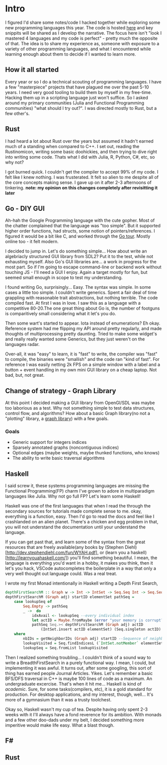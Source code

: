 # Intro
I figured I'd share some notes/code I hacked together while exploring some new programming languages this year. The code is hosted [here](https://github.com/caseykneale/PickingALanguage2020/tree/main/fieldnotes/learning_new_things) and key snippits will be shared as I develop the narrative. The focus here isn't "look I mastered 4 languages and my code is perfect" - pretty much the opposite of that. The idea is to share my experience as, someone with exposure to a variety of other programming languages, and what I encountered while learning enough about them to decide if I wanted to learn more.

## How it all started
Every year or so I do a technical scouting of programming languages. I have a few "masterpiece" projects that have plagued me over the past 5-10 years. I need very good tooling to build them by myself in my free-time. Hacking them up in a scripting language just won't suffice. So I asked around my primary communities (Julia and Functional Programming communities) "what should I try out?". I was directed mostly to Rust, but a few other's.

## Rust
I had heard a lot about Rust over the years but assumed it hadn't earned much of a standing when compared to C++. I set out, reading the Rustinomicon, writing some basic doohickies, and then trying to dive right into writing some code. Thats what I did with Julia, R, Python, C#, etc, so why not? 

I got burned quick. I couldn't get the compiler to accept 99% of my code. I felt like I knew nothing. I was frusterated. It felt so alien to me despite all of the core concepts making sense. I gave up on it after 2-3 afternoons of tinkering. **note: my opinion on this changes completely after revisitting it later**

## Go - DIY GUI
Ah-hah the Google Programming language with the cute gopher. Most of the chatter complained that the language was "too simple". But it supported higher order functions, had structs, some notion of pointers/references. I figured it would be a bit like C, and worked through the [Go tour](https://tour.golang.org/welcome/1). Mostly online too - it felt modern.

I decided to jump in. Let's do something simple... How about write an algebriacly structured GUI library from SDL2? Put it to the test, while not exhausting myself.  Also Go's GUI libraries are... a work in progress for the most part. So if I'm going to escape command-line or backend work without touching JS - I'll need a GUI I enjoy. Again a target mostly for fun, but seemed small enough in scope to test my understanding.

I found writing Go, surprisingly... Easy. The syntax was simple. In some cases a little too simple. I couldn't write generics. Spent a fair deal of time grappling with reasonable trait abstractions, but nothing terrible. The code compiled fast. At first I was in love. I saw this as a language with a competitive 80-20.The one great thing about Go is, the number of footguns is comparitively small considering what it let's you do. 

Then some wart's started to appear. Iota instead of enumerations? Eh okay. Reference system had me flipping my API around pretty regularly, and made thoughts of multiprocessing pretty daunting. Tried to make some widget's and really really wanted some Generics, but they just weren't on the languages radar. 

Over-all, it was "easy" to learn, it is "fast" to write, the compiler was "fast" to compile, the binaries were "smallish" and the code ran "kind of fast". For reference I was easily netting 2k FPS on a simple window with a label and a button + event handling in my own mini GUI library on a cheap laptop. Not bad, but, not great. 

## Change of strategy - Graph Library
At this point I decided making a GUI library from OpenGl/SDL was maybe too laborious as a test. Why not something simple to test data structures, control flow, and algorithms? How about a basic Graph library(no not a "plotting" library, a [graph library](https://en.wikipedia.org/wiki/Graph_theory)) with a few goals.

### Goals
- Generic support for integers indices
- Sparsely annotated graphs (noncontiguous indices)
- Optional edges (maybe weights, maybe thunked functions, who knows)
- The ability to write basic traversal algorithms

## Haskell
I said screw it, these systems programming languages are missing the Functional Programming(FP) charm I've grown to adore in multiparadigm languages like Julia. Why not go full FP? Let's learn some Haskell!

Haskell was one of the first languages that when I read the through the secondary sources for tutorials made complete sense to me. okay, everything is a function, easy. Then I'd go to read the docs and feel like I crashlanded on an alien planet. There's a chicken and egg problem in that, you will not understand the documentation until your understand the language.

If you can get past that, and learn some of the syntax from the great resources that are freely available(any books by (Stephen Diehl)[http://dev.stephendiehl.com/fun/WYAH.pdf], or (learn you a haskell)[http://learnyouahaskell.com/]) you'll find something beautiful. I mean, the language is everything you'd want in a hobby, it makes you think, then it let's you hack, VSCode autocompletes the boilerplate in a way that only a very well thought out language could. Was a real treat.

I wrote my first Monad intentionally in Haskell writing a Depth First Search, 
```haskell
depthFirstSearchM :: Graph w -> Int -> IntSet -> Seq.Seq Int -> Seq.Seq Int 
depthFirstSearchM (Graph adj) startID elementSet pathSeq = 
    case lookupSeq of 
        Seq.Empty -> pathSeq
        _ ->  do 
            idxAvail <- lookupSeq --every individual index
            let actID = Maybe.fromMaybe (error "your memory is corrupt?") (Seq.lookup idxAvail nbIDs) 
            pathSeq Seq.>< depthFirstSearchM (Graph adj) actID 
                (IntSet.insert actID elementSet) (Seq.singleton actID)
    where
        nbIDs = getNeighborIDs (Graph adj) startID --Sequence of neighbors at node
        lookupVisited = Seq.findIndicesL (`IntSet.notMember` elementSet) nbIDs --list of neighbors indices not at node
        lookupSeq = Seq.fromList lookupVisited
```
Then I realized something troubling... I couldn't think of a sound way to write a BreadthFirstSearch in a purely functional way. I mean, I could, but implementing it was awful. It turns out, after some googling, this sort of thing has earned people Journal Articles. Yikes. Let's remember a basic BFS/DFS traversal in C++ is maybe 100 lines of code as a maximum. An undergraduate excercise. That's when it hit me... Haskell is kind of *academic*. Sure, for some tasks(compilers, etc), it is a gold standard for production. For desktop applications, and my interest, though, well... It's more of a gymnasium than it was a trusty toolchest.

Okay so, Haskell wasn't my cup of tea. Despite having only spent 2-3 weeks with it I'll always have a fond reverence for its ambition. With monads and a few other doo-dads under my belt, I decided something more imperitive would make life easy. What a blast though.

## F#



## Rust

